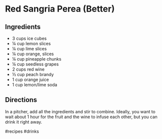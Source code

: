 # Red Sangria Perea (Better)
## Ingredients
* 3 cups ice cubes
* ¼ cup lemon slices
* ¼ cup lime slices
* ¼ cup orange, slices
* ¼ cup pineapple chunks
* ¼ cup seedless grapes
* 2 cups red wine
* ½ cup peach brandy
* 1 cup orange juice
* 1 cup lemon/lime soda

## Directions
In a pitcher, add all the ingredients and stir to combine. Ideally, you want to wait about 1 hour for the fruit and the wine to infuse each other, but you can drink it right away.

#recipes #drinks